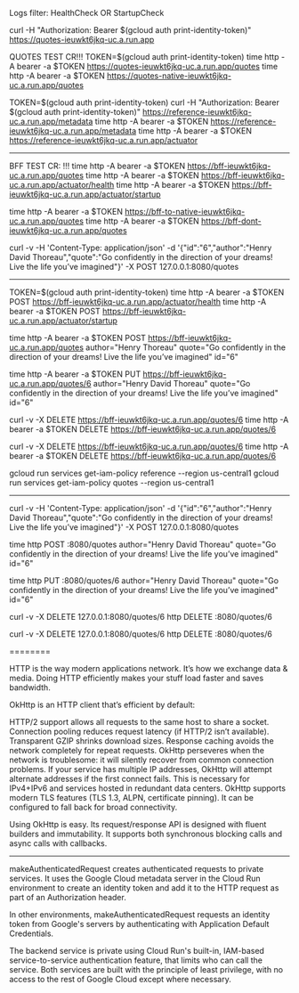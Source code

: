 Logs filter:
HealthCheck OR StartupCheck


curl -H "Authorization: Bearer $(gcloud auth print-identity-token)" https://quotes-ieuwkt6jkq-uc.a.run.app

QUOTES TEST CR!!!
TOKEN=$(gcloud auth print-identity-token)
time http -A bearer -a $TOKEN https://quotes-ieuwkt6jkq-uc.a.run.app/quotes
time http -A bearer -a $TOKEN https://quotes-native-ieuwkt6jkq-uc.a.run.app/quotes

TOKEN=$(gcloud auth print-identity-token)
curl -H "Authorization: Bearer $(gcloud auth print-identity-token)" https://reference-ieuwkt6jkq-uc.a.run.app/metadata
time http -A bearer -a $TOKEN https://reference-ieuwkt6jkq-uc.a.run.app/metadata
time http -A bearer -a $TOKEN https://reference-ieuwkt6jkq-uc.a.run.app/actuator


---
BFF TEST CR: !!!
time http -A bearer -a $TOKEN https://bff-ieuwkt6jkq-uc.a.run.app/quotes
time http -A bearer -a $TOKEN https://bff-ieuwkt6jkq-uc.a.run.app/actuator/health
time http -A bearer -a $TOKEN https://bff-ieuwkt6jkq-uc.a.run.app/actuator/startup

time http -A bearer -a $TOKEN https://bff-to-native-ieuwkt6jkq-uc.a.run.app/quotes
time http -A bearer -a $TOKEN https://bff-dont-ieuwkt6jkq-uc.a.run.app/quotes


curl -v -H 'Content-Type: application/json' -d '{"id":"6","author":"Henry David Thoreau","quote":"Go confidently in the direction of your dreams! Live the life you’ve imagined"}' -X POST 127.0.0.1:8080/quotes

---
TOKEN=$(gcloud auth print-identity-token)
time http -A bearer -a $TOKEN POST https://bff-ieuwkt6jkq-uc.a.run.app/actuator/health
time http -A bearer -a $TOKEN POST https://bff-ieuwkt6jkq-uc.a.run.app/actuator/startup

time http -A bearer -a $TOKEN POST https://bff-ieuwkt6jkq-uc.a.run.app/quotes author="Henry Thoreau" quote="Go confidently in the direction of your dreams! Live the life you’ve imagined" id="6"

time http -A bearer -a $TOKEN PUT https://bff-ieuwkt6jkq-uc.a.run.app/quotes/6 author="Henry David Thoreau" quote="Go confidently in the direction of your dreams! Live the life you’ve imagined" id="6"

curl -v -X DELETE https://bff-ieuwkt6jkq-uc.a.run.app/quotes/6
time http -A bearer -a $TOKEN DELETE https://bff-ieuwkt6jkq-uc.a.run.app/quotes/6

curl -v -X DELETE https://bff-ieuwkt6jkq-uc.a.run.app/quotes/6
time http -A bearer -a $TOKEN DELETE https://bff-ieuwkt6jkq-uc.a.run.app/quotes/6  

gcloud run services get-iam-policy reference --region us-central1
gcloud run services get-iam-policy quotes --region us-central1




---

curl -v -H 'Content-Type: application/json' -d '{"id":"6","author":"Henry David Thoreau","quote":"Go confidently in the direction of your dreams! Live the life you’ve imagined"}' -X POST 127.0.0.1:8080/quotes

time http POST :8080/quotes author="Henry David Thoreau" quote="Go confidently in the direction of your dreams! Live the life you’ve imagined" id="6"

time http PUT :8080/quotes/6 author="Henry David Thoreau" quote="Go confidently in the direction of your dreams! Live the life you’ve imagined" id="6"

curl -v -X DELETE 127.0.0.1:8080/quotes/6
http DELETE :8080/quotes/6

curl -v -X DELETE 127.0.0.1:8080/quotes/6
http DELETE :8080/quotes/6  

========

HTTP is the way modern applications network. It’s how we exchange data & media. Doing HTTP efficiently makes your stuff load faster and saves bandwidth.

OkHttp is an HTTP client that’s efficient by default:

HTTP/2 support allows all requests to the same host to share a socket.
Connection pooling reduces request latency (if HTTP/2 isn’t available).
Transparent GZIP shrinks download sizes.
Response caching avoids the network completely for repeat requests.
OkHttp perseveres when the network is troublesome: it will silently recover from common connection problems. If your service has multiple IP addresses, OkHttp will attempt alternate addresses if the first connect fails. This is necessary for IPv4+IPv6 and services hosted in redundant data centers. OkHttp supports modern TLS features (TLS 1.3, ALPN, certificate pinning). It can be configured to fall back for broad connectivity.

Using OkHttp is easy. Its request/response API is designed with fluent builders and immutability. It supports both synchronous blocking calls and async calls with callbacks.

---
makeAuthenticatedRequest creates authenticated requests to private services. It uses the Google Cloud metadata server in the Cloud Run environment to create an identity token and add it to the HTTP request as part of an Authorization header.

In other environments, makeAuthenticatedRequest requests an identity token from Google's servers by authenticating with Application Default Credentials.

The backend service is private using Cloud Run's built-in, IAM-based service-to-service authentication feature, that limits who can call the service. Both services are built with the principle of least privilege, with no access to the rest of Google Cloud except where necessary.